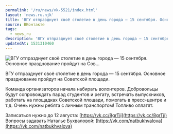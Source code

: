 ```yaml
---
permalink: '/ru/news/vk-5521/index.html'
layout: 'news.ru.njk'
title: 'ВГУ отпразднует своё столетие в день города — 15 сентября. Основное празднование пройдут на Сов…'
source: ВКонтакте
tags:
  - news_ru
description: 'ВГУ отпразднует своё столетие в день города — 15 сентября. Основное празднование пройдут на Сов…'
updatedAt: 1531310460
---
```

![ВГУ отпразднует своё столетие в день города — 15 сентября. Основное празднование пройдут на Сов…](https://sun9-42.userapi.com/impf/c834200/v834200805/18471a/a0z5X1xJK7s.jpg?size=1275x850&quality=96&proxy=1&sign=db3c79a830091d8675c1b882f9cfcad2&c_uniq_tag=0vmsA9iOV93LqjEt6vXrR0HU09EpkklLeJH4CoiKN_Y&type=album)

ВГУ отпразднует своё столетие в день города — 15 сентября. Основное празднование пройдут на Советской площади.

Команда организаторов начала набирать волонтеров. Добровольцы будут сопровождать парад студентов и регату, встречать выпускников, работать на площадках Советской площади, помогать в пресс-центре и т.д. Очень нужны ребята с личным транспортом! Топливо оплатят.

Записаться нужно до 12 августа: [https://vk.cc/8grTji](https://vk.cc/8grTji)
Вопросы задавать Наталье Бухваловой: [https://vk.com/natbukhvalova](https://vk.com/natbukhvalova)
